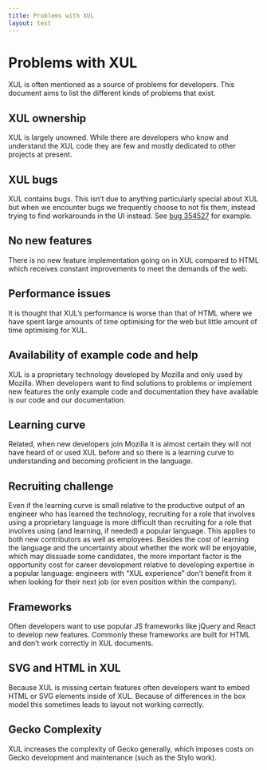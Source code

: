```yaml
---
title: Problems with XUL
layout: text
---
```


# Problems with XUL

XUL is often mentioned as a source of problems for developers. This document
aims to list the different kinds of problems that exist.

## XUL ownership

XUL is largely unowned. While there are developers who know and understand the
XUL code they are few and mostly dedicated to other projects at present.

## XUL bugs

XUL contains bugs. This isn’t due to anything particularly special about XUL but
when we encounter bugs we frequently choose to not fix them, instead trying to
find workarounds in the UI instead. See [bug 354527](https://bugzilla.mozilla.org/show_bug.cgi?id=354527)
for example.

## No new features

There is no new feature implementation going on in XUL compared to HTML which
receives constant improvements to meet the demands of the web.

## Performance issues

It is thought that XUL’s performance is worse than that of HTML where we have spent
large amounts of time optimising for the web but little amount of time optimising
for XUL.

## Availability of example code and help

XUL is a proprietary technology developed by Mozilla and only used by Mozilla. When
developers want to find solutions to problems or implement new features the only
example code and documentation they have available is our code and our documentation.

## Learning curve

Related, when new developers join Mozilla it is almost certain they will not have
heard of or used XUL before and so there is a learning curve to understanding and
becoming proficient in the language.

## Recruiting challenge

Even if the learning curve is small relative to the productive output of an engineer
who has learned the technology, recruiting for a role that involves using a
proprietary language is more difficult than recruiting for a role that involves using
(and learning, if needed) a popular language. This applies to both new contributors
as well as employees.
Besides the cost of learning the language and the uncertainty about whether the work
will be enjoyable, which may dissuade some candidates, the more important factor is the
opportunity cost for career development relative to developing expertise in a popular
language: engineers with “XUL experience” don’t benefit from it when looking for their
next job (or even position within the company).

## Frameworks

Often developers want to use popular JS frameworks like jQuery and React to develop new
features. Commonly these frameworks are built for HTML and don’t work correctly in XUL
documents.

## SVG and HTML in XUL

Because XUL is missing certain features often developers want to embed HTML or SVG
elements inside of XUL. Because of differences in the box model this sometimes leads
to layout not working correctly.

## Gecko Complexity

XUL increases the complexity of Gecko generally, which imposes costs on Gecko
development and maintenance (such as the Stylo work).
